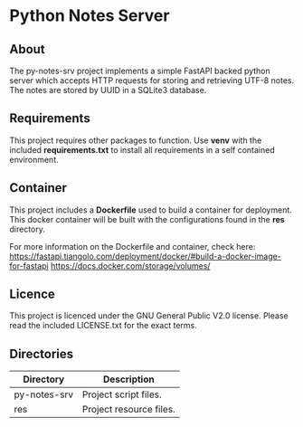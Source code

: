 # Python Notes Server

## About

The py-notes-srv project implements a simple FastAPI backed python server 
which accepts HTTP requests for storing and retrieving UTF-8 notes. The notes 
are stored by UUID in a SQLite3 database.


## Requirements

This project requires other packages to function. Use **venv** with the 
included **requirements.txt** to install all requirements in a self contained 
environment.


## Container

This project includes a **Dockerfile** used to build a container for deployment.
This docker container will be built with the configurations found in the **res** 
directory.

For more information on the Dockerfile and container, check here:
https://fastapi.tiangolo.com/deployment/docker/#build-a-docker-image-for-fastapi
https://docs.docker.com/storage/volumes/


## Licence

This project is licenced under the GNU General Public V2.0 license.
Please read the included LICENSE.txt for the exact terms.


## Directories

Directory | Description
--------- | -----------
py-notes-srv | Project script files.
res | Project resource files.

